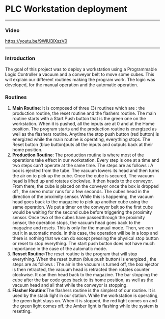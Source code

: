 # PLC Workstation deployment
***
### Video
https://youtu.be/9WlUBiXszV0
***

### Introduction
The goal of this project was to deploy a workstation using a Programmable Logic Controller a vacuum and a conveyor belt to move some cubes. This will explain our different routines making the program work. The logic was developed, for the manual operation and the automatic operation.

### Routines
1. **Main Routine**: It is composed of three (3) routines which are : the production routine, the reset routine and the flashers routine. The main routine starts with a Start Push button that is the green one on the workstation. When it is pushed, all the inputs are at 0 and at the Home position. The program starts and the production routine is energized as well as the flashers routine. Anytime the stop push button (red button) is energized while the main routine is operating, everything stops. The Reset button (blue button)puts all the inputs and outputs back at their home position.
2. **Production Routine**: The production routine is where most of the operations take effect in our workstation. Every step is one at a time and two steps can’t operate at the same time.
The steps are as follows : A box is ejected from the tube. The vacuum lowers its head and then turns the air on to pick up the cube. Once the cube is secured, The vacuum head is lifted up and rotates clockwise. It then heads to the conveyor. From there, the cube is placed on the conveyor once the box is dropped off , the servo motor runs for a few seconds. The cubes head in the direction of the proximity sensor. While this is happening, the vacuum head goes back to the magazine to pick up another cube using the same operation. We put a timer on the conveyor belt so the first cube would be waiting for the second cube before triggering the proximity sensor. Once two of the cubes have passedthrough the proximity sensor, the operation stops, the vacuum head goes back to the magazine and resets. This is only for the manual mode. Then, we can put it in automatic mode. In this case, the operation will be in a loop and there is nothing that we can do except pressing the physical stop button or reset to stop everything. The start push button does not have much importance in the case of the automatic mode.
3. **Resset Routine**:The reset routine is the program that will stop everything. When the reset button (blue push button) is energized , the steps are as follows : 
The air in the vacuum is turned off, the box ejector is then retracted, the vacuum head is retracted then rotates counter clockwise. It can then head back to the magazine. The bar stopping the cube after the bar code goes back to its home position, as well as the vacuum head and all that while the conveyor is stopping.
4. **Flasher Routine**:The flashers routine is the simplest of our routine. It is used by the stack light in our station. While the workstation is operating, the green light stays on. When it is stopped, the red light comes on and the green light comes off. the Amber light is flashing while the system is resetting.